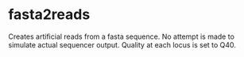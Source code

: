 # fasta2reads

Creates artificial reads from a fasta sequence.
No attempt is made to simulate actual sequencer output.
Quality at each locus is set to Q40. 
